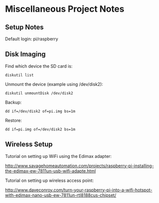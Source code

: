 # Miscellaneous Project Notes

## Setup Notes

Default login: pi/raspberry

## Disk Imaging

Find which device the SD card is:

    diskutil list

Unmount the device (example using /dev/disk2):

    diskutil unmountDisk /dev/disk2

Backup:

    dd if=/dev/disk2 of=pi.img bs=1m

Restore:

    dd if=pi.img of=/dev/disk2 bs=1m

## Wireless Setup

Tutorial on setting up WiFi using the Edimax adapter:

http://www.savagehomeautomation.com/projects/raspberry-pi-installing-the-edimax-ew-7811un-usb-wifi-adapte.html

Tutorial on setting up wireless access point:

http://www.daveconroy.com/turn-your-raspberry-pi-into-a-wifi-hotspot-with-edimax-nano-usb-ew-7811un-rtl8188cus-chipset/
